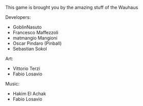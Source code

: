 This game is brought you by the amazing stuff of the Wauhaus

Developers:
- GoblinNasuto
- Francesco Maffezzoli
- matmangio Mangioni
- Oscar Pindaro (Pinball)
- Sebastian Sokol

Art:
- Vittorio Terzi
- Fabio Losavio

Music:
- Hakim El Achak
- Fabio Losavio